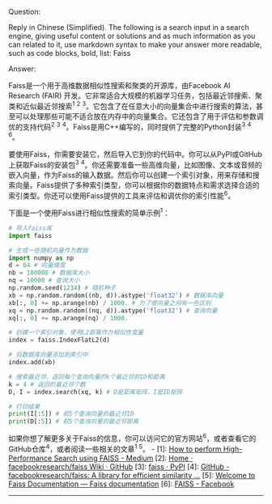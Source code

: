 Question:

Reply in Chinese (Simplified).
The following is a search input in a search engine, giving useful content or solutions and as much information as you can related to it, use markdown syntax to make your answer more readable, such as code blocks, bold, list:
Faiss

Answer:

Faiss是一个用于高维数据相似性搜索和聚类的开源库，由Facebook AI Research (FAIR) 开发。它非常适合大规模的机器学习任务，包括最近邻搜索、聚类和近似最近邻搜索<sup>1</sup> <sup>2</sup> <sup>3</sup>。它包含了在任意大小的向量集合中进行搜索的算法，甚至可以处理那些可能不适合放在内存中的向量集合。它还包含了用于评估和参数调优的支持代码<sup>2</sup> <sup>3</sup> <sup>4</sup>。Faiss是用C++编写的，同时提供了完整的Python封装<sup>3</sup> <sup>4</sup> <sup>6</sup>。

要使用Faiss，你需要安装它，然后导入它到你的代码中。你可以从PyPI或GitHub上获取Faiss的安装包<sup>3</sup> <sup>4</sup>。你还需要准备一些高维向量，比如图像、文本或音频的嵌入向量，作为Faiss的输入数据。然后你可以创建一个索引对象，用来存储和搜索向量。Faiss提供了多种索引类型，你可以根据你的数据特点和需求选择合适的索引类型。你还可以使用Faiss提供的工具来评估和调优你的索引性能<sup>6</sup>。

下面是一个使用Faiss进行相似性搜索的简单示例<sup>1</sup>：

```python
# 导入faiss库
import faiss

# 生成一些随机向量作为数据
import numpy as np
d = 64 # 向量维度
nb = 100000 # 数据库大小
nq = 10000 # 查询大小
np.random.seed(1234) # 随机种子
xb = np.random.random((nb, d)).astype('float32') # 数据库向量
xb[:, 0] += np.arange(nb) / 1000. # 为了使向量之间有一些区别
xq = np.random.random((nq, d)).astype('float32') # 查询向量
xq[:, 0] += np.arange(nq) / 1000.

# 创建一个索引对象，使用L2距离作为相似性度量
index = faiss.IndexFlatL2(d)

# 将数据库向量添加到索引中
index.add(xb)

# 搜索最近邻，返回每个查询向量的k个最近邻的ID和距离
k = 4 # 返回的最近邻个数
D, I = index.search(xq, k) # D是距离矩阵，I是ID矩阵

# 打印结果
print(I[:5]) # 前5个查询向量的最近邻ID
print(D[:5]) # 前5个查询向量的最近邻距离
```

如果你想了解更多关于Faiss的信息，你可以访问它的官方网站<sup>6</sup>，或者查看它的GitHub仓库<sup>4</sup>，或者阅读一些相关的文章<sup>1</sup> <sup>5</sup>。
\-
\[1]: [How to perform High-Performance Search using FAISS - Medium](https://medium.com/mlearning-ai/how-to-perform-high-performance-search-using-faiss-da2ab12f606c)
\[2]: [Home · facebookresearch/faiss Wiki · GitHub](https://github.com/facebookresearch/faiss/wiki)
\[3]: [faiss · PyPI](https://pypi.org/project/faiss/)
\[4]: [GitHub - facebookresearch/faiss: A library for efficient similarity ...](https://github.com/facebookresearch/faiss)
\[5]: [Welcome to Faiss Documentation — Faiss documentation](https://faiss.ai/)
\[6]: [FAISS - Facebook](https://ai.meta.com/tools/faiss/)

<hr/>

